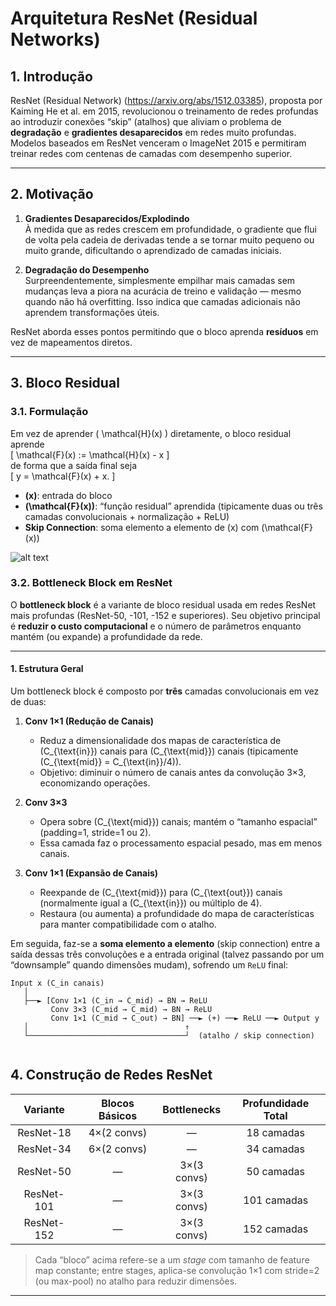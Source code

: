 # Arquitetura ResNet (Residual Networks)

## 1. Introdução

ResNet (Residual Network) (https://arxiv.org/abs/1512.03385), proposta por Kaiming He et al. em 2015, revolucionou o treinamento de redes profundas ao introduzir conexões “skip” (atalhos) que aliviam o problema de **degradação** e **gradientes desaparecidos** em redes muito profundas. Modelos baseados em ResNet venceram o ImageNet 2015 e permitiram treinar redes com centenas de camadas com desempenho superior.

---

## 2. Motivação

1. **Gradientes Desaparecidos/Explodindo**  
   À medida que as redes crescem em profundidade, o gradiente que flui de volta pela cadeia de derivadas tende a se tornar muito pequeno ou muito grande, dificultando o aprendizado de camadas iniciais.

2. **Degradação do Desempenho**  
   Surpreendentemente, simplesmente empilhar mais camadas sem mudanças leva a piora na acurácia de treino e validação — mesmo quando não há overfitting. Isso indica que camadas adicionais não aprendem transformações úteis.

ResNet aborda esses pontos permitindo que o bloco aprenda **resíduos** em vez de mapeamentos diretos.

---

## 3. Bloco Residual

### 3.1. Formulação

Em vez de aprender \( \mathcal{H}(x) \) diretamente, o bloco residual aprende  
\[
\mathcal{F}(x) := \mathcal{H}(x) - x
\]  
de forma que a saída final seja  
\[
y = \mathcal{F}(x) + x.
\]  

- **\(x\)**: entrada do bloco  
- **\(\mathcal{F}(x)\)**: “função residual” aprendida (tipicamente duas ou três camadas convolucionais + normalização + ReLU)  
- **Skip Connection**: soma elemento a elemento de \(x\) com \(\mathcal{F}(x)\)

![alt text](image-22.png)

### 3.2.  Bottleneck Block em ResNet

O **bottleneck block** é a variante de bloco residual usada em redes ResNet mais profundas (ResNet-50, -101, -152 e superiores). Seu objetivo principal é **reduzir o custo computacional** e o número de parâmetros enquanto mantém (ou expande) a profundidade da rede.

---

#### 1. Estrutura Geral

Um bottleneck block é composto por **três** camadas convolucionais em vez de duas:

1. **Conv 1×1 (Redução de Canais)**  
   - Reduz a dimensionalidade dos mapas de característica de \(C_{\text{in}}\) canais para \(C_{\text{mid}}\) canais (tipicamente \(C_{\text{mid}} = C_{\text{in}}/4\)).  
   - Objetivo: diminuir o número de canais antes da convolução 3×3, economizando operações.

2. **Conv 3×3**  
   - Opera sobre \(C_{\text{mid}}\) canais; mantém o “tamanho espacial” (padding=1, stride=1 ou 2).  
   - Essa camada faz o processamento espacial pesado, mas em menos canais.

3. **Conv 1×1 (Expansão de Canais)**  
   - Reexpande de \(C_{\text{mid}}\) para \(C_{\text{out}}\) canais (normalmente igual a \(C_{\text{in}}\) ou múltiplo de 4).  
   - Restaura (ou aumenta) a profundidade do mapa de características para manter compatibilidade com o atalho.

Em seguida, faz-se a **soma elemento a elemento** (skip connection) entre a saída dessas três convoluções e a entrada original (talvez passando por um “downsample” quando dimensões mudam), sofrendo um `ReLU` final:

```text
Input x (C_in canais)
   │
   ├──► [Conv 1×1 (C_in → C_mid) → BN → ReLU
         Conv 3×3 (C_mid → C_mid) → BN → ReLU
         Conv 1×1 (C_mid → C_out) → BN] ──► (+) ──► ReLU ──► Output y
   │                                   ↑
   └───────────────────────────────────┘  (atalho / skip connection)
   
```


## 4. Construção de Redes ResNet

| Variante  | Blocos Básicos | Bottlenecks | Profundidade Total |
|:---------:|:--------------:|:-----------:|:------------------:|
| ResNet-18 | 4×(2 convs)    | —           | 18 camadas        |
| ResNet-34 | 6×(2 convs)    | —           | 34 camadas        |
| ResNet-50 | —              | 3×(3 convs) | 50 camadas        |
| ResNet-101| —              | 3×(3 convs) | 101 camadas       |
| ResNet-152| —              | 3×(3 convs) | 152 camadas       |

> Cada “bloco” acima refere-se a um *stage* com tamanho de feature map constante; entre stages, aplica-se convolução 1×1 com stride=2 (ou max-pool) no atalho para reduzir dimensões.

---